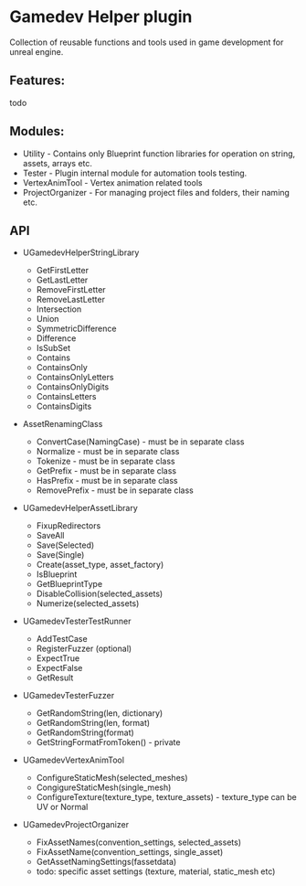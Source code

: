 # Gamedev Helper plugin
Collection of reusable functions and tools used in game development for unreal engine.

## Features:
todo

## Modules:
- Utility - Contains only Blueprint function libraries for operation on string, assets, arrays etc.
- Tester - Plugin internal module for automation tools testing.
- VertexAnimTool - Vertex animation related tools
- ProjectOrganizer - For managing project files and folders, their naming etc.

## API
- UGamedevHelperStringLibrary
    - GetFirstLetter
    - GetLastLetter
    - RemoveFirstLetter
    - RemoveLastLetter
    - Intersection
    - Union
    - SymmetricDifference
    - Difference
    - IsSubSet
    - Contains
    - ContainsOnly
    - ContainsOnlyLetters
    - ContainsOnlyDigits
    - ContainsLetters
    - ContainsDigits
- AssetRenamingClass
    - ConvertCase(NamingCase) - must be in separate class
    - Normalize - must be in separate class
    - Tokenize - must be in separate class
    - GetPrefix - must be in separate class
    - HasPrefix - must be in separate class
    - RemovePrefix - must be in separate class
- UGamedevHelperAssetLibrary
    - FixupRedirectors
    - SaveAll
    - Save(Selected)
    - Save(Single)
    - Create(asset_type, asset_factory)
    - IsBlueprint
    - GetBlueprintType
    - DisableCollision(selected_assets)
    - Numerize(selected_assets)

- UGamedevTesterTestRunner
    - AddTestCase
    - RegisterFuzzer (optional)
    - ExpectTrue
    - ExpectFalse
    - GetResult
- UGamedevTesterFuzzer
    - GetRandomString(len, dictionary)
    - GetRandomString(len, format)
    - GetRandomString(format)
    - GetStringFormatFromToken() - private

- UGamedevVertexAnimTool
    - ConfigureStaticMesh(selected_meshes)
    - CongigureStaticMesh(single_mesh)
    - ConfigureTexture(texture_type, texture_assets) - texture_type can be UV or Normal 

- UGamedevProjectOrganizer
    - FixAssetNames(convention_settings, selected_assets)
    - FixAssetName(convention_settings, single_asset)
    - GetAssetNamingSettings(fassetdata)
    - todo: specific asset settings (texture, material, static_mesh etc)